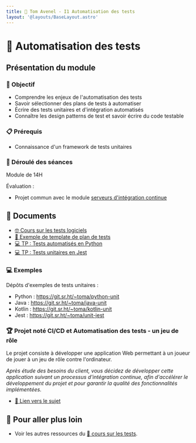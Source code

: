 ```yaml
---
title: 🧪 Tom Avenel - I1 Automatisation des tests
layout: '@layouts/BaseLayout.astro'
---
```


# 🧪 Automatisation des tests

## Présentation du module

### 🎯 Objectif
 
- Comprendre les enjeux de l'automatisation des tests
- Savoir sélectionner des plans de tests à automatiser
- Écrire des tests unitaires et d'intégration automatisés
- Connaître les design patterns de test et savoir écrire du code testable

### 📋 Prérequis

- Connaissance d'un framework de tests unitaires

### 📅 Déroulé des séances

Module de 14H

Évaluation : 

- Projet commun avec le module [serveurs d'intégration continue](/promotions/epsi/epsi-i1-cda-ci)

## 📑 Documents

- [🤓 Cours sur les tests logiciels](tests/cours)
- [📖 Exemple de template de plan de tests](/cours/tests/methodo/exemple-template-plan-tests)
- [💻 TP : Tests automatisés en Python](/cours/tests/unit/python/tp-python-tests)
- [💻 TP : Tests unitaires en Jest](/cours/tests/unit/jest/tp-jest)

### 💻 Exemples

Dépôts d'exemples de tests unitaires :

- Python : <https://git.sr.ht/~toma/python-unit>
- Java : <https://git.sr.ht/~toma/java-unit>
- Kotlin : <https://git.sr.ht/~toma/kotlin-unit>
- Jest : <https://git.sr.ht/~toma/unit-jest>

### 🏆 Projet noté CI/CD et Automatisation des tests - un jeu de rôle

Le projet consiste à développer une application Web permettant à un joueur de jouer à un jeu de rôle contre l'ordinateur.

_Après étude des besoins du client, vous décidez de développer cette application suivant un processus d'intégration continue, afin d'accélérer le développement du projet et pour garantir la qualité des fonctionnalités implémentées._

- [📄 Lien vers le sujet](/cours/tests/projet_jeu_roles_tests_et_ci)

## 🚀 Pour aller plus loin

- Voir les autres ressources du [🧪 cours sur les tests](/cours/tests).
